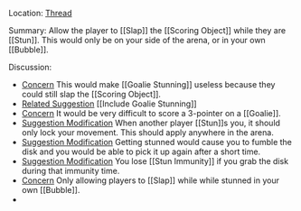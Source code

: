 Location: [Thread](https://discord.com/channels/1092928496474521700/1125512744217620602)

Summary:
Allow the player to [[Slap]] the [[Scoring Object]] while they are [[Stun]]. This would only be on your side of the arena, or in your own [[Bubble]].

Discussion:
- [Concern](https://discord.com/channels/1092928496474521700/1125512744217620602/1125513358272106516) This would make [[Goalie Stunning]] useless because they could still slap the [[Scoring Object]].
- [Related Suggestion](https://discord.com/channels/1092928496474521700/1125512744217620602/1125513802406973523) [[Include Goalie Stunning]]
- [Concern](https://discord.com/channels/1092928496474521700/1125512744217620602/1125514011186827447) It would be very difficult to score a 3-pointer on a [[Goalie]].
- [Suggestion Modification](https://discord.com/channels/1092928496474521700/1125512744217620602/1125515495886561350) When another player [[Stun]]s you, it should only lock your movement. This should apply anywhere in the arena.
- [Suggestion Modification](https://discord.com/channels/1092928496474521700/1125512744217620602/1125517118318846032) Getting stunned would cause you to fumble the disk and you would be able to pick it up again after a short time. 
- [Suggestion Modification](https://discord.com/channels/1092928496474521700/1125512744217620602/1125517719568142357) You lose [[Stun Immunity]] if you grab the disk during that immunity time.
- [Concern](https://discord.com/channels/1092928496474521700/1125512744217620602/1125582799974449263) Only allowing players to [[Slap]] while while stunned in your own [[Bubble]].
- 